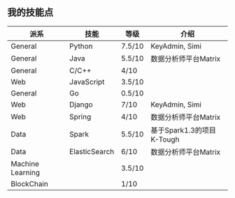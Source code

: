 ## 我的技能点

|派系|技能|等级|介绍|
|--|--|--|--|
|General|Python|7.5/10|KeyAdmin, Simi|
|General|Java|5.5/10|数据分析师平台Matrix|
|General|C/C++|4/10|
|Web|JavaScript|3.5/10|
|General|Go|0.5/10||
|Web|Django|7/10|KeyAdmin, Simi|
|Web|Spring|4/10|数据分析师平台Matrix|
|Data|Spark|5.5/10|基于Spark1.3的项目K-Tough|
|Data|ElasticSearch|6/10|数据分析师平台Matrix|
|Machine Learning||3.5/10||
|BlockChain||1/10||
